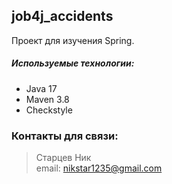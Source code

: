 ﻿## job4j_accidents

Проект для изучения Spring.

##### Используемые технологии:
* Java 17
* Maven 3.8
* Checkstyle

### Контакты для связи:
> Старцев Ник <br>
email: nikstar1235@gmail.com <br>